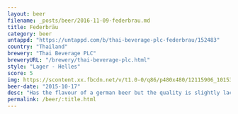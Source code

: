 ```yaml
---
layout: beer
filename: _posts/beer/2016-11-09-federbrau.md
title: Federbräu
category: beer
untappd: "https://untappd.com/b/thai-beverage-plc-federbrau/152483"
country: "Thailand"
brewery: "Thai Beverage PLC"
breweryURL: "/brewery/thai-beverage-plc.html"
style: "Lager - Helles"
score: 5
img: https://scontent.xx.fbcdn.net/v/t1.0-0/q86/p480x480/12115906_10153656865258745_5285972944996147053_n.jpg?oh=c0a1033fb3dab15bd8bea42d20bd0858&oe=59E70C36
beer-date: "2015-10-17"
desc: "Has the flavour of a german beer but the quality is slightly lacking"
permalink: /beer/:title.html
---
```

